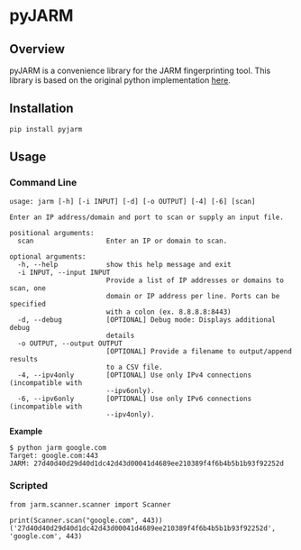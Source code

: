 # pyJARM

## Overview
pyJARM is a convenience library for the JARM fingerprinting tool. This library is based on the original python implementation [here](https://github.com/salesforce/jarm).

## Installation
```
pip install pyjarm
```

## Usage

### Command Line
```
usage: jarm [-h] [-i INPUT] [-d] [-o OUTPUT] [-4] [-6] [scan]

Enter an IP address/domain and port to scan or supply an input file.

positional arguments:
  scan                  Enter an IP or domain to scan.

optional arguments:
  -h, --help            show this help message and exit
  -i INPUT, --input INPUT
                        Provide a list of IP addresses or domains to scan, one
                        domain or IP address per line. Ports can be specified
                        with a colon (ex. 8.8.8.8:8443)
  -d, --debug           [OPTIONAL] Debug mode: Displays additional debug
                        details
  -o OUTPUT, --output OUTPUT
                        [OPTIONAL] Provide a filename to output/append results
                        to a CSV file.
  -4, --ipv4only        [OPTIONAL] Use only IPv4 connections (incompatible with
                        --ipv6only).
  -6, --ipv6only        [OPTIONAL] Use only IPv6 connections (incompatible with
                        --ipv4only).
```

**Example**
```
$ python jarm google.com
Target: google.com:443
JARM: 27d40d40d29d40d1dc42d43d00041d4689ee210389f4f6b4b5b1b93f92252d
```

### Scripted
```
from jarm.scanner.scanner import Scanner

print(Scanner.scan("google.com", 443))
('27d40d40d29d40d1dc42d43d00041d4689ee210389f4f6b4b5b1b93f92252d', 'google.com', 443)
```
